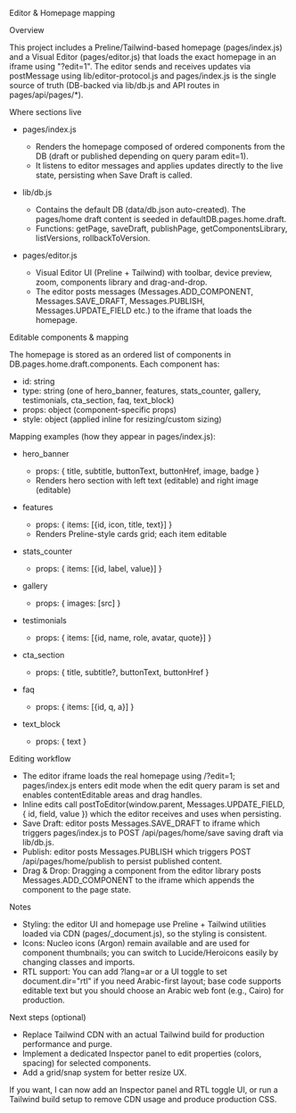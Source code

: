 Editor & Homepage mapping

Overview

This project includes a Preline/Tailwind-based homepage (pages/index.js) and a Visual Editor (pages/editor.js) that loads the exact homepage in an iframe using "?edit=1". The editor sends and receives updates via postMessage using lib/editor-protocol.js and pages/index.js is the single source of truth (DB-backed via lib/db.js and API routes in pages/api/pages/*).

Where sections live

- pages/index.js
  - Renders the homepage composed of ordered components from the DB (draft or published depending on query param edit=1).
  - It listens to editor messages and applies updates directly to the live state, persisting when Save Draft is called.

- lib/db.js
  - Contains the default DB (data/db.json auto-created). The pages/home draft content is seeded in defaultDB.pages.home.draft.
  - Functions: getPage, saveDraft, publishPage, getComponentsLibrary, listVersions, rollbackToVersion.

- pages/editor.js
  - Visual Editor UI (Preline + Tailwind) with toolbar, device preview, zoom, components library and drag-and-drop.
  - The editor posts messages (Messages.ADD_COMPONENT, Messages.SAVE_DRAFT, Messages.PUBLISH, Messages.UPDATE_FIELD etc.) to the iframe that loads the homepage.

Editable components & mapping

The homepage is stored as an ordered list of components in DB.pages.home.draft.components. Each component has:
- id: string
- type: string (one of hero_banner, features, stats_counter, gallery, testimonials, cta_section, faq, text_block)
- props: object (component-specific props)
- style: object (applied inline for resizing/custom sizing)

Mapping examples (how they appear in pages/index.js):
- hero_banner
  - props: { title, subtitle, buttonText, buttonHref, image, badge }
  - Renders hero section with left text (editable) and right image (editable)

- features
  - props: { items: [{id, icon, title, text}] }
  - Renders Preline-style cards grid; each item editable

- stats_counter
  - props: { items: [{id, label, value}] }

- gallery
  - props: { images: [src] }

- testimonials
  - props: { items: [{id, name, role, avatar, quote}] }

- cta_section
  - props: { title, subtitle?, buttonText, buttonHref }

- faq
  - props: { items: [{id, q, a}] }

- text_block
  - props: { text }

Editing workflow

- The editor iframe loads the real homepage using /?edit=1; pages/index.js enters edit mode when the edit query param is set and enables contentEditable areas and drag handles.
- Inline edits call postToEditor(window.parent, Messages.UPDATE_FIELD, { id, field, value }) which the editor receives and uses when persisting.
- Save Draft: editor posts Messages.SAVE_DRAFT to iframe which triggers pages/index.js to POST /api/pages/home/save saving draft via lib/db.js.
- Publish: editor posts Messages.PUBLISH which triggers POST /api/pages/home/publish to persist published content.
- Drag & Drop: Dragging a component from the editor library posts Messages.ADD_COMPONENT to the iframe which appends the component to the page state.

Notes

- Styling: the editor UI and homepage use Preline + Tailwind utilities loaded via CDN (pages/_document.js), so the styling is consistent.
- Icons: Nucleo icons (Argon) remain available and are used for component thumbnails; you can switch to Lucide/Heroicons easily by changing classes and imports.
- RTL support: You can add ?lang=ar or a UI toggle to set document.dir="rtl" if you need Arabic-first layout; base code supports editable text but you should choose an Arabic web font (e.g., Cairo) for production.

Next steps (optional)

- Replace Tailwind CDN with an actual Tailwind build for production performance and purge.
- Implement a dedicated Inspector panel to edit properties (colors, spacing) for selected components.
- Add a grid/snap system for better resize UX.

If you want, I can now add an Inspector panel and RTL toggle UI, or run a Tailwind build setup to remove CDN usage and produce production CSS.
